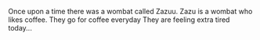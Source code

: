 Once upon a time there was a wombat called Zazuu.
Zazu is a wombat who likes coffee.
They go for coffee everyday
They are feeling extra tired today...
